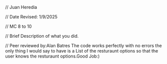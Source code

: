 // Juan Heredia

 // Date Revised: 1/9/2025

 // MC 8 to 10

 // Brief Description of what you did. 

// Peer reviewed by:Alan Batres 
The code works perfectly with no errors the only thing I would say to have is a List of the resturaunt options so that the user knows the resturaunt options.Good Job:)
